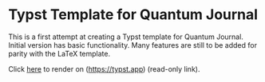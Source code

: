 # Typst Template for Quantum Journal

This is a first attempt at creating a Typst template for Quantum Journal. Initial version has basic functionality. Many features are still to be added for parity with the LaTeX template.

Click [here](https://typst.app/project/rWzTfdebY8IezjYXauAaCS) to render on (https://typst.app) (read-only link).
